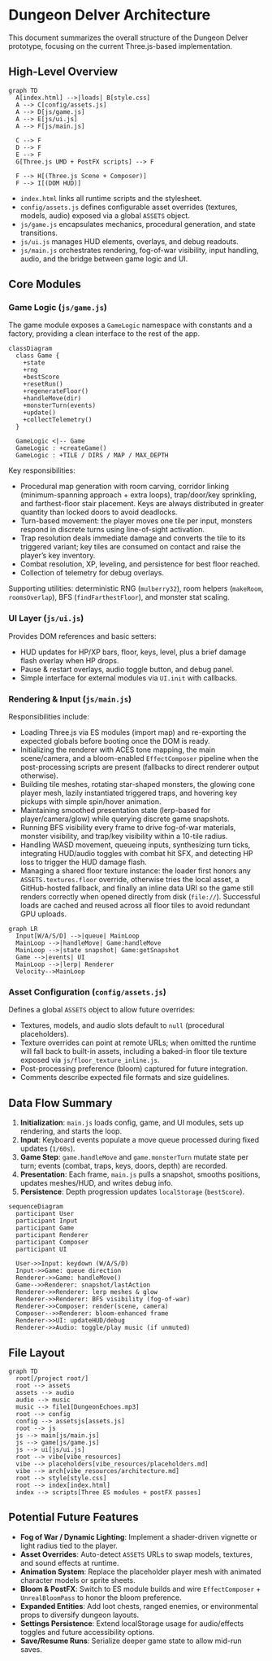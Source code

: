 # Dungeon Delver Architecture

This document summarizes the overall structure of the Dungeon Delver prototype, focusing on the current Three.js-based implementation.

## High-Level Overview

```mermaid
graph TD
  A[index.html] -->|loads| B[style.css]
  A --> C[config/assets.js]
  A --> D[js/game.js]
  A --> E[js/ui.js]
  A --> F[js/main.js]

  C --> F
  D --> F
  E --> F
  G[Three.js UMD + PostFX scripts] --> F

  F --> H[(Three.js Scene + Composer)]
  F --> I[(DOM HUD)]
```

- `index.html` links all runtime scripts and the stylesheet.
- `config/assets.js` defines configurable asset overrides (textures, models, audio) exposed via a global `ASSETS` object.
- `js/game.js` encapsulates mechanics, procedural generation, and state transitions.
- `js/ui.js` manages HUD elements, overlays, and debug readouts.
- `js/main.js` orchestrates rendering, fog-of-war visibility, input handling, audio, and the bridge between game logic and UI.

## Core Modules

### Game Logic (`js/game.js`)

The game module exposes a `GameLogic` namespace with constants and a factory, providing a clean interface to the rest of the app.

```mermaid
classDiagram
  class Game {
    +state
    +rng
    +bestScore
    +resetRun()
    +regenerateFloor()
    +handleMove(dir)
    +monsterTurn(events)
    +update()
    +collectTelemetry()
  }

  GameLogic <|-- Game
  GameLogic : +createGame()
  GameLogic : +TILE / DIRS / MAP / MAX_DEPTH
```

Key responsibilities:

- Procedural map generation with room carving, corridor linking (minimum-spanning approach + extra loops), trap/door/key sprinkling, and farthest-floor stair placement. Keys are always distributed in greater quantity than locked doors to avoid deadlocks.
- Turn-based movement: the player moves one tile per input, monsters respond in discrete turns using line-of-sight activation.
- Trap resolution deals immediate damage and converts the tile to its triggered variant; key tiles are consumed on contact and raise the player’s key inventory.
- Combat resolution, XP, leveling, and persistence for best floor reached.
- Collection of telemetry for debug overlays.

Supporting utilities: deterministic RNG (`mulberry32`), room helpers (`makeRoom`, `roomsOverlap`), BFS (`findFarthestFloor`), and monster stat scaling.

### UI Layer (`js/ui.js`)

Provides DOM references and basic setters:

- HUD updates for HP/XP bars, floor, keys, level, plus a brief damage flash overlay when HP drops.
- Pause & restart overlays, audio toggle button, and debug panel.
- Simple interface for external modules via `UI.init` with callbacks.

### Rendering & Input (`js/main.js`)

Responsibilities include:

- Loading Three.js via ES modules (import map) and re-exporting the expected globals before booting once the DOM is ready.
- Initializing the renderer with ACES tone mapping, the main scene/camera, and a bloom-enabled `EffectComposer` pipeline when the post-processing scripts are present (fallbacks to direct renderer output otherwise).
- Building tile meshes, rotating star-shaped monsters, the glowing cone player mesh, lazily instantiated triggered traps, and hovering key pickups with simple spin/hover animation.
- Maintaining smoothed presentation state (lerp-based for player/camera/glow) while querying discrete game snapshots.
- Running BFS visibility every frame to drive fog-of-war materials, monster visibility, and trap/key visibility within a 10-tile radius.
- Handling WASD movement, queueing inputs, synthesizing turn ticks, integrating HUD/audio toggles with combat hit SFX, and detecting HP loss to trigger the HUD damage flash.
- Managing a shared floor texture instance: the loader first honors any `ASSETS.textures.floor` override, otherwise tries the local asset, a GitHub-hosted fallback, and finally an inline data URI so the game still renders correctly when opened directly from disk (`file://`). Successful loads are cached and reused across all floor tiles to avoid redundant GPU uploads.

```mermaid
graph LR
  Input[W/A/S/D] -->|queue| MainLoop
  MainLoop -->|handleMove| Game:handleMove
  MainLoop -->|state snapshot| Game:getSnapshot
  Game -->|events| UI
  MainLoop -->|lerp| Renderer
  Velocity-->MainLoop
```

### Asset Configuration (`config/assets.js`)

Defines a global `ASSETS` object to allow future overrides:

- Textures, models, and audio slots default to `null` (procedural placeholders).
- Texture overrides can point at remote URLs; when omitted the runtime will fall back to built-in assets, including a baked-in floor tile texture exposed via `js/floor_texture_inline.js`.
- Post-processing preference (bloom) captured for future integration.
- Comments describe expected file formats and size guidelines.

## Data Flow Summary

1. **Initialization**: `main.js` loads config, game, and UI modules, sets up rendering, and starts the loop.
2. **Input**: Keyboard events populate a move queue processed during fixed updates (`1/60s`).
3. **Game Step**: `game.handleMove` and `game.monsterTurn` mutate state per turn; events (combat, traps, keys, doors, depth) are recorded.
4. **Presentation**: Each frame, `main.js` pulls a snapshot, smooths positions, updates meshes/HUD, and writes debug info.
5. **Persistence**: Depth progression updates `localStorage` (`bestScore`).

```mermaid
sequenceDiagram
  participant User
  participant Input
  participant Game
  participant Renderer
  participant Composer
  participant UI

  User->>Input: keydown (W/A/S/D)
  Input->>Game: queue direction
  Renderer->>Game: handleMove()
  Game-->>Renderer: snapshot/lastAction
  Renderer->>Renderer: lerp meshes & glow
  Renderer->>Renderer: BFS visibility (fog-of-war)
  Renderer->>Composer: render(scene, camera)
  Composer-->>Renderer: bloom-enhanced frame
  Renderer->>UI: updateHUD/debug
  Renderer->>Audio: toggle/play music (if unmuted)
```

## File Layout

```mermaid
graph TD
  root[/project root/]
  root --> assets
  assets --> audio
  audio --> music
  music --> file1[DungeonEchoes.mp3]
  root --> config
  config --> assetsjs[assets.js]
  root --> js
  js --> main[js/main.js]
  js --> game[js/game.js]
  js --> ui[js/ui.js]
  root --> vibe[vibe_resources]
  vibe --> placeholders[vibe_resources/placeholders.md]
  vibe --> arch[vibe_resources/architecture.md]
  root --> style[style.css]
  root --> index[index.html]
  index --> scripts[Three ES modules + postFX passes]
```

## Potential Future Features

- **Fog of War / Dynamic Lighting**: Implement a shader-driven vignette or light radius tied to the player.
- **Asset Overrides**: Auto-detect `ASSETS` URLs to swap models, textures, and sound effects at runtime.
- **Animation System**: Replace the placeholder player mesh with animated character models or sprite sheets.
- **Bloom & PostFX**: Switch to ES module builds and wire `EffectComposer` + `UnrealBloomPass` to honor the bloom preference.
- **Expanded Entities**: Add loot chests, ranged enemies, or environmental props to diversify dungeon layouts.
- **Settings Persistence**: Extend localStorage usage for audio/effects toggles and future accessibility options.
- **Save/Resume Runs**: Serialize deeper game state to allow mid-run saves.
